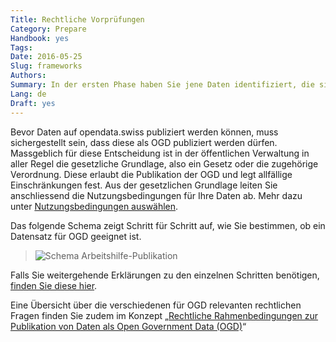 ```yaml
---
Title: Rechtliche Vorprüfungen
Category: Prepare
Handbook: yes
Tags:
Date: 2016-05-25
Slug: frameworks
Authors:
Summary: In der ersten Phase haben Sie jene Daten identifiziert, die sie als OGD publizieren möchten. Bevor Sie Daten nun technisch für die Publikation aufbereiten können, müssen Sie abklären, nach welchen Bedingungen die Datensätze genutzt werden können. Dieses Kapitel enthält ein einfaches Schema, um die richtigen Nutzungsbedingungen auszuwählen. Zudem erklärt es das Vorgehen, wenn Sie Geodaten auf opendata.swiss publizieren wollen.
Lang: de
Draft: yes
---
```


Bevor Daten auf opendata.swiss publiziert werden können, muss sichergestellt sein, dass diese als OGD publiziert werden dürfen. Massgeblich für diese Entscheidung ist in der öffentlichen Verwaltung in aller Regel die gesetzliche Grundlage, also ein Gesetz oder die zugehörige Verordnung. Diese erlaubt die Publikation der OGD und legt allfällige Einschränkungen fest. Aus der gesetzlichen Grundlage leiten Sie anschliessend die Nutzungsbedingungen für Ihre Daten ab. Mehr dazu unter [Nutzungsbedingungen auswählen](terms).

Das folgende Schema zeigt Schritt für Schritt auf, wie Sie bestimmen, ob ein Datensatz für OGD geeignet ist.

> ![Schema Arbeitshilfe-Publikation](../../images/chart-arbeitshilfe-publikation.png)

Falls Sie weitergehende Erklärungen zu den einzelnen Schritten benötigen, [finden Sie diese hier](/de/library/arbeitshilfe-publikation).

Eine Übersicht über die verschiedenen für OGD relevanten rechtlichen Fragen finden Sie zudem im Konzept „[Rechtliche Rahmenbedingungen zur Publikation von Daten als Open Government Data (OGD)](/de/library/konzept-rechtliche-rahmen)“
